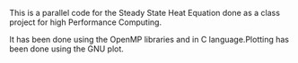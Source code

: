 This is a parallel code for the Steady State Heat Equation done as a class project for high Performance Computing.

It has been done using the OpenMP libraries and in C language.Plotting has been done using the GNU plot. 
